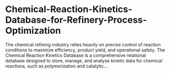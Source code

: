 # Chemical-Reaction-Kinetics-Database-for-Refinery-Process-Optimization
The chemical refining industry relies heavily on precise control of reaction conditions to maximize efficiency, product yield, and operational safety. The Chemical Reaction Kinetics Database is a comprehensive relational database designed to store, manage, and analyse kinetic data for chemical reactions, such as polymerization and catalytic...
